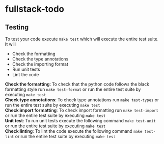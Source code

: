 # fullstack-todo

## Testing
To test your code execute `make test` which will execute the entire test suite. It will

- Check the formatting
- Check the type annotations
- Check the importing format
- Run unit tests
- Lint the code

**Check the formatting**: To check that the python code follows the black formatting style run `make test-format` or run the entire test suite by executing `make test`  
**Check type annotations**: To check type annotations run `make test-types` or run the entire test suite by executing `make test`  
**Check import formatting**: To check import formatting run `make test-import` or run the entire test suite by executing `make test`  
**Unit test**: To run unit tests execute the following command `make test-unit` or run the entire test suite by executing `make test`  
**Check linting**: To lint the code execute the following command `make test-lint` or run the entire test suite by executing `make test`  